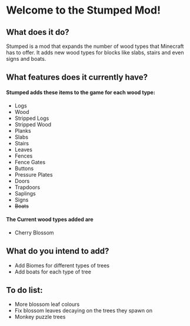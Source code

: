 # Welcome to the Stumped Mod!

## What does it do?

Stumped is a mod that expands the number of wood types that Minecraft has to offer. It adds new wood types for blocks like slabs, stairs and even signs and boats.

## What features does it currently have?

#### Stumped adds these items to the game for each wood type:
- Logs
- Wood
- Stripped Logs
- Stripped Wood
- Planks
- Slabs
- Stairs
- Leaves
- Fences
- Fence Gates
- Buttons
- Pressure Plates
- Doors
- Trapdoors
- Saplings
- Signs
- ~~Boats~~

#### The Current wood types added are
- Cherry Blossom

## What do you intend to add?

- Add Biomes for different types of trees
- Add boats for each type of tree

## To do list:

- More blossom leaf colours
- Fix blossom leaves decaying on the trees they spawn on
- Monkey puzzle trees
